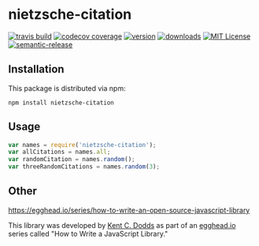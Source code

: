# nietzsche-citation


[![travis build](https://img.shields.io/travis/amplituda/nietzsche-citation.svg?style=flat-square)](https://travis-ci.org/amplituda/nietzsche-citation)
[![codecov coverage](https://img.shields.io/codecov/c/github/amplituda/nietzsche-citation.svg?style=flat-square)](https://codecov.io/github/amplituda/nietzsche-citation)
[![version](https://img.shields.io/npm/v/nietzsche-citation.svg?style=flat-square)](http://npm.im/nietzsche-citation)
[![downloads](https://img.shields.io/npm/dm/nietzsche-citation.svg?style=flat-square)](http://npm-stat.com/charts.html?package=nietzsche-citation&from=2016-05-10)
[![MIT License](https://img.shields.io/npm/l/nietzsche-citation.svg?style=flat-square)](http://opensource.org/licenses/MIT)
[![semantic-release](https://img.shields.io/badge/%20%20%F0%9F%93%A6%F0%9F%9A%80-semantic--release-e10079.svg?style=flat-square)](https://github.com/semantic-release/semantic-release)


## Installation

This package is distributed via npm:

```
npm install nietzsche-citation
```

## Usage

```javascript
var names = require('nietzsche-citation');
var allCitations = names.all;
var randomCitation = names.random();
var threeRandomCitations = names.random(3);
```

## Other

https://egghead.io/series/how-to-write-an-open-source-javascript-library

This library was developed by [Kent C. Dodds](https://twitter.com/kentcdodds) as part of an
[egghead.io](http://egghead.io/) series called "How to Write a JavaScript Library."